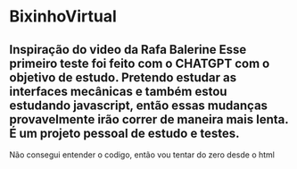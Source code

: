 # BixinhoVirtual
 Inspiração do video da Rafa Balerine
Esse primeiro teste foi feito com o CHATGPT com o objetivo de estudo.
Pretendo estudar as interfaces mecânicas e também estou estudando javascript, então essas mudanças provavelmente irão correr de maneira mais lenta. É um projeto pessoal de estudo e testes.
--------------
Não consegui entender o codigo, então vou tentar do zero desde o html